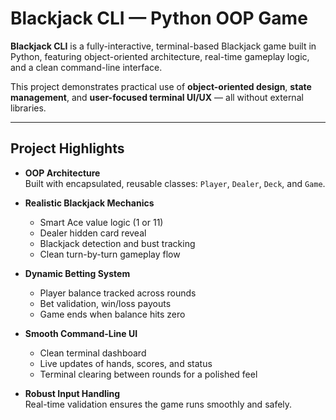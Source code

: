 # Blackjack CLI — Python OOP Game

**Blackjack CLI** is a fully-interactive, terminal-based Blackjack game built in Python, featuring object-oriented architecture, real-time gameplay logic, and a clean command-line interface.

This project demonstrates practical use of **object-oriented design**, **state management**, and **user-focused terminal UI/UX** — all without external libraries.

---

## Project Highlights

- **OOP Architecture**  
  Built with encapsulated, reusable classes: `Player`, `Dealer`, `Deck`, and `Game`.

- **Realistic Blackjack Mechanics**  
  - Smart Ace value logic (1 or 11)  
  - Dealer hidden card reveal  
  - Blackjack detection and bust tracking  
  - Clean turn-by-turn gameplay flow

- **Dynamic Betting System**  
  - Player balance tracked across rounds  
  - Bet validation, win/loss payouts  
  - Game ends when balance hits zero

- **Smooth Command-Line UI**  
  - Clean terminal dashboard  
  - Live updates of hands, scores, and status  
  - Terminal clearing between rounds for a polished feel

- **Robust Input Handling**  
  Real-time validation ensures the game runs smoothly and safely.
